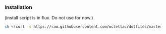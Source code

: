 ### Installation
(install script is in flux. Do not use for now.)
```bash
sh <(curl -s https://raw.githubusercontent.com/mclellac/dotfiles/master/install.sh -L)
```
